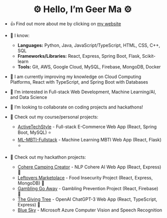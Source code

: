 <h1 align="center">⚙️ Hello, I’m Geer Ma ⚙️</h1>

- 👍 Find out more about me by clicking on [my website](https://geerma.github.io/)

- 📙 I know:
  - **Languages:** Python, Java, JavaScript/TypeScript, HTML, CSS, C++, SQL
  - **Frameworks/Libraries:** React, Express, Spring Boot, Flask, Scikit-learn
  - **Tools:** Git, AWS, Google Cloud, MySQL, Firebase, MongoDB, Docker

- 🌱 I am currently improving my knowledge on Cloud Computing Platforms, React with TypeScript, and Spring Boot with Databases

- 👀 I’m interested in Full-stack Web Development, Machine Learning/AI, and Data Science

- 💞️ I’m looking to collaborate on coding projects and hackathons!

- 📖 Check out my course/personal projects:
  - [ActiveTechStyle](https://github.com/geerma/activetechstyle) - Full-stack E-Commerce Web App (React, Spring Boot, MySQL) :star:
  - [ML-MBTI-Fullstack](https://github.com/geerma/ml-mbti-fullstack) - Machine Learning MBTI Web App (React, Flask) :star:

- 📖 Check out my hackathon projects:
  - [Cohere Camping Creator](https://github.com/geerma/CohereCampingCreator) - NLP Cohere AI Web App (React, Express) 🏅
  - [Leftovers Marketplace](https://github.com/geerma/leftoversmarketplace) - Food Insecurity Project (React, Express, MongoDB) 🏅
  - [Gambling Go Away](https://github.com/geerma/GamblingGoAway) - Gambling Prevention Project (React, Firebase) 🏅
  - [The Giving Tree](https://github.com/geerma/thegivingtree) - OpenAI ChatGPT-3 Web App (React, TypeScript, Express) 🏅
  - [Blue Sky](https://github.com/geerma/AzureCloud-OCR-SR) - Microsoft Azure Computer Vision and Speech Recognition
